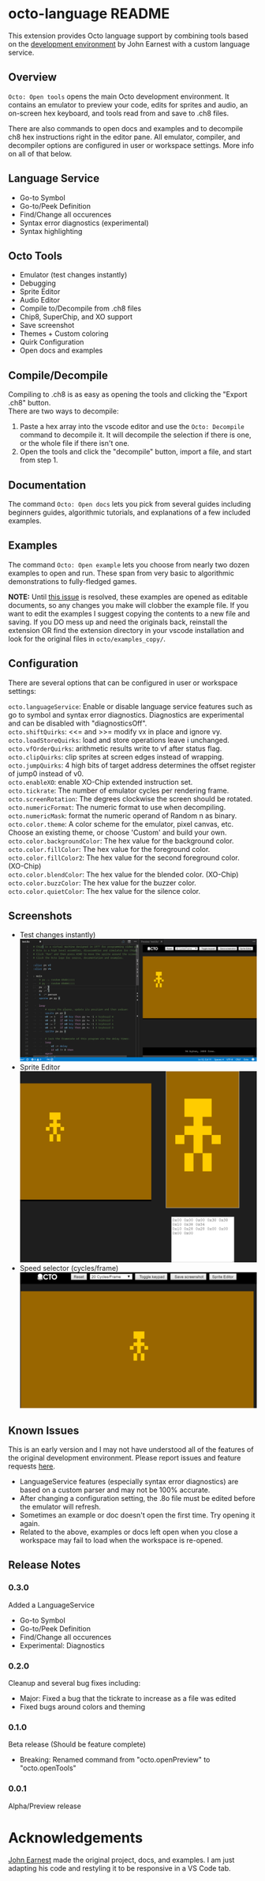 # octo-language README

This extension provides Octo language support by combining tools based on the [development environment](http://johnearnest.github.io/Octo/) by John Earnest with a custom language service.

## Overview
`Octo: Open tools` opens the main Octo development environment. It contains an emulator to preview your code, edits for sprites and audio, an on-screen hex keyboard, and tools read from and save to .ch8 files.

There are also commands to open docs and examples and to decompile ch8 hex instructions right in the editor pane. All emulator, compiler, and decompiler options are configured in user or workspace settings. More info on all of that below. 

## Language Service
- Go-to Symbol
- Go-to/Peek Definition
- Find/Change all occurences
- Syntax error diagnostics (experimental)
- Syntax highlighting

## Octo Tools
- Emulator (test changes instantly)
- Debugging
- Sprite Editor
- Audio Editor
- Compile to/Decompile from .ch8 files
- Chip8, SuperChip, and XO support
- Save screenshot
- Themes + Custom coloring
- Quirk Configuration
- Open docs and examples

## Compile/Decompile
Compiling to .ch8 is as easy as opening the tools and clicking the "Export .ch8" button.  
There are two ways to decompile:
1. Paste a hex array into the vscode editor and use the `Octo: Decompile` command to decompile it. It will decompile the selection if there is one, or the whole file if there isn't one.
2. Open the tools and click the "decompile" button, import a file, and start from step 1.

## Documentation
The command `Octo: Open docs` lets you pick from several guides including beginners guides, algorithmic tutorials, and explanations of a few included examples.

## Examples
The command `Octo: Open example` lets you choose from nearly two dozen examples to open and run. These span from very basic to algorithmic demonstrations to fully-fledged games.

__NOTE:__ Until [this issue](https://github.com/Microsoft/vscode/issues/12283) is resolved, these examples are opened as editable documents, so any changes you make will clobber the example file. If you want to edit the examples I suggest copying the contents to a new file and saving. If you DO mess up and need the originals back, reinstall the extension OR find the extension directory in your vscode installation and look for the original files in `octo/examples_copy/`.

## Configuration
There are several options that can be configured in user or workspace settings:

`octo.languageService`: Enable or disable language service features such as go to symbol and syntax error diagnostics. Diagnostics are experimental and can be disabled with "diagnosticsOff".  
`octo.shiftQuirks`: <<= and >>= modify vx in place and ignore vy.  
`octo.loadStoreQuirks`: load and store operations leave i unchanged.  
`octo.vfOrderQuirks`: arithmetic results write to vf after status flag.  
`octo.clipQuirks`: clip sprites at screen edges instead of wrapping.  
`octo.jumpQuirks`: 4 high bits of target address determines the offset register of jump0 instead of v0.  
`octo.enableXO`: enable XO-Chip extended instruction set.  
`octo.tickrate`: The number of emulator cycles per rendering frame.  
`octo.screenRotation`: The degrees clockwise the screen should be rotated.  
`octo.numericFormat`: The numeric format to use when decompiling.  
`octo.numericMask`: format the numeric operand of Random n as binary.  
`octo.color.theme`: A color scheme for the emulator, pixel canvas, etc. Choose an existing theme, or choose 'Custom' and build your own.  
`octo.color.backgroundColor`: The hex value for the background color.  
`octo.color.fillColor`: The hex value for the foreground color.  
`octo.color.fillColor2`: The hex value for the second foreground color. (XO-Chip)  
`octo.color.blendColor`: The hex value for the blended color. (XO-Chip)  
`octo.color.buzzColor`: The hex value for the buzzer color.  
`octo.color.quietColor`: The hex value for the silence color.  

## Screenshots
- Test changes instantly)
![Changes](images/edit.gif)  
- Sprite Editor
![Sprite Editing](images/sprites.gif)  
- Speed selector (cycles/frame)
![Speed selector](images/speed.gif)  

## Known Issues
This is an early version and I may not have understood all of the features of the original development environment. Please report issues and feature requests [here](https://github.com/hoovercj/vscode-octo/issues).
- LanguageService features (especially syntax error diagnostics) are based on a custom parser and may not be 100% accurate.
- After changing a configuration setting, the .8o file must be edited before the emulator will refresh.
- Sometimes an example or doc doesn't open the first time. Try opening it again.
- Related to the above, examples or docs left open when you close a workspace may fail to load when the workspace is re-opened.

## Release Notes

### 0.3.0
Added a LanguageService
- Go-to Symbol
- Go-to/Peek Definition
- Find/Change all occurences
- Experimental: Diagnostics

### 0.2.0
Cleanup and several bug fixes including:
- Major: Fixed a bug that the tickrate to increase as a file was edited
- Fixed bugs around colors and theming

### 0.1.0
Beta release (Should be feature complete)
- Breaking: Renamed command from "octo.openPreview" to "octo.openTools"

### 0.0.1
Alpha/Preview release

# Acknowledgements
[John Earnest](https://github.com/JohnEarnest/) made the original project, docs, and examples. I am just adapting his code and restyling it to be responsive in a VS Code tab.